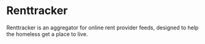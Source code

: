 # Renttracker
Renttracker is an aggregator for online rent provider feeds, designed to help the homeless get a place to live.
